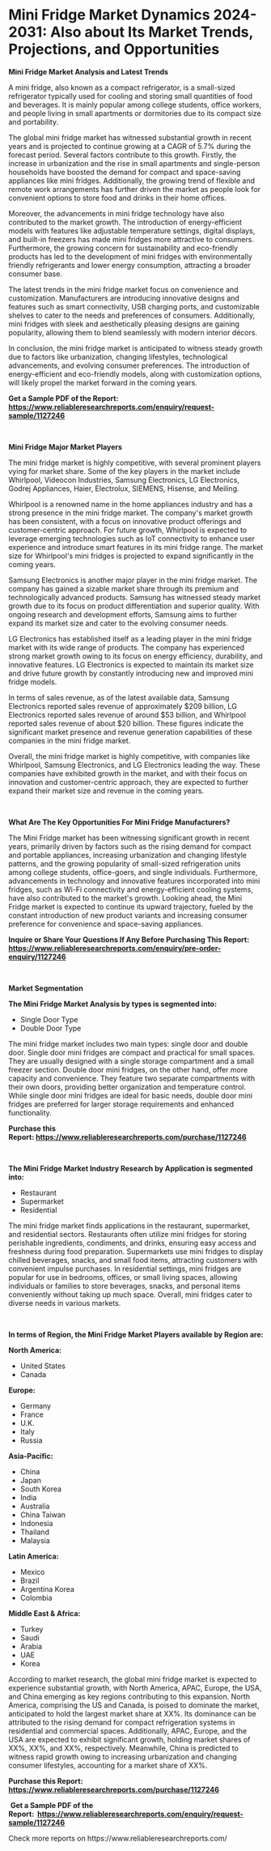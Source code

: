 <p><h1>Mini Fridge Market Dynamics 2024-2031: Also about Its Market Trends, Projections, and Opportunities</h1></p><p><strong>Mini Fridge Market Analysis and Latest Trends</strong></p>
<p><p>A mini fridge, also known as a compact refrigerator, is a small-sized refrigerator typically used for cooling and storing small quantities of food and beverages. It is mainly popular among college students, office workers, and people living in small apartments or dormitories due to its compact size and portability.</p><p>The global mini fridge market has witnessed substantial growth in recent years and is projected to continue growing at a CAGR of 5.7% during the forecast period. Several factors contribute to this growth. Firstly, the increase in urbanization and the rise in small apartments and single-person households have boosted the demand for compact and space-saving appliances like mini fridges. Additionally, the growing trend of flexible and remote work arrangements has further driven the market as people look for convenient options to store food and drinks in their home offices.</p><p>Moreover, the advancements in mini fridge technology have also contributed to the market growth. The introduction of energy-efficient models with features like adjustable temperature settings, digital displays, and built-in freezers has made mini fridges more attractive to consumers. Furthermore, the growing concern for sustainability and eco-friendly products has led to the development of mini fridges with environmentally friendly refrigerants and lower energy consumption, attracting a broader consumer base.</p><p>The latest trends in the mini fridge market focus on convenience and customization. Manufacturers are introducing innovative designs and features such as smart connectivity, USB charging ports, and customizable shelves to cater to the needs and preferences of consumers. Additionally, mini fridges with sleek and aesthetically pleasing designs are gaining popularity, allowing them to blend seamlessly with modern interior décors.</p><p>In conclusion, the mini fridge market is anticipated to witness steady growth due to factors like urbanization, changing lifestyles, technological advancements, and evolving consumer preferences. The introduction of energy-efficient and eco-friendly models, along with customization options, will likely propel the market forward in the coming years.</p></p>
<p><strong>Get a Sample PDF of the Report:&nbsp; <a href="https://www.reliableresearchreports.com/enquiry/request-sample/1127246">https://www.reliableresearchreports.com/enquiry/request-sample/1127246</a></strong></p>
<p>&nbsp;</p>
<p><strong>Mini Fridge Major Market Players</strong></p>
<p><p>The mini fridge market is highly competitive, with several prominent players vying for market share. Some of the key players in the market include Whirlpool, Videocon Industries, Samsung Electronics, LG Electronics, Godrej Appliances, Haier, Electrolux, SIEMENS, Hisense, and Meiling.</p><p>Whirlpool is a renowned name in the home appliances industry and has a strong presence in the mini fridge market. The company's market growth has been consistent, with a focus on innovative product offerings and customer-centric approach. For future growth, Whirlpool is expected to leverage emerging technologies such as IoT connectivity to enhance user experience and introduce smart features in its mini fridge range. The market size for Whirlpool's mini fridges is projected to expand significantly in the coming years.</p><p>Samsung Electronics is another major player in the mini fridge market. The company has gained a sizable market share through its premium and technologically advanced products. Samsung has witnessed steady market growth due to its focus on product differentiation and superior quality. With ongoing research and development efforts, Samsung aims to further expand its market size and cater to the evolving consumer needs.</p><p>LG Electronics has established itself as a leading player in the mini fridge market with its wide range of products. The company has experienced strong market growth owing to its focus on energy efficiency, durability, and innovative features. LG Electronics is expected to maintain its market size and drive future growth by constantly introducing new and improved mini fridge models.</p><p>In terms of sales revenue, as of the latest available data, Samsung Electronics reported sales revenue of approximately $209 billion, LG Electronics reported sales revenue of around $53 billion, and Whirlpool reported sales revenue of about $20 billion. These figures indicate the significant market presence and revenue generation capabilities of these companies in the mini fridge market.</p><p>Overall, the mini fridge market is highly competitive, with companies like Whirlpool, Samsung Electronics, and LG Electronics leading the way. These companies have exhibited growth in the market, and with their focus on innovation and customer-centric approach, they are expected to further expand their market size and revenue in the coming years.</p></p>
<p>&nbsp;</p>
<p><strong>What Are The Key Opportunities For Mini Fridge Manufacturers?</strong></p>
<p><p>The Mini Fridge market has been witnessing significant growth in recent years, primarily driven by factors such as the rising demand for compact and portable appliances, increasing urbanization and changing lifestyle patterns, and the growing popularity of small-sized refrigeration units among college students, office-goers, and single individuals. Furthermore, advancements in technology and innovative features incorporated into mini fridges, such as Wi-Fi connectivity and energy-efficient cooling systems, have also contributed to the market's growth. Looking ahead, the Mini Fridge market is expected to continue its upward trajectory, fueled by the constant introduction of new product variants and increasing consumer preference for convenience and space-saving appliances.</p></p>
<p><strong>Inquire or Share Your Questions If Any Before Purchasing This Report: <a href="https://www.reliableresearchreports.com/enquiry/pre-order-enquiry/1127246">https://www.reliableresearchreports.com/enquiry/pre-order-enquiry/1127246</a></strong></p>
<p>&nbsp;</p>
<p><strong>Market Segmentation</strong></p>
<p><strong>The Mini Fridge Market Analysis by types is segmented into:</strong></p>
<p><ul><li>Single Door Type</li><li>Double Door Type</li></ul></p>
<p><p>The mini fridge market includes two main types: single door and double door. Single door mini fridges are compact and practical for small spaces. They are usually designed with a single storage compartment and a small freezer section. Double door mini fridges, on the other hand, offer more capacity and convenience. They feature two separate compartments with their own doors, providing better organization and temperature control. While single door mini fridges are ideal for basic needs, double door mini fridges are preferred for larger storage requirements and enhanced functionality.</p></p>
<p><strong>Purchase this Report:&nbsp;<a href="https://www.reliableresearchreports.com/purchase/1127246">https://www.reliableresearchreports.com/purchase/1127246</a></strong></p>
<p>&nbsp;</p>
<p><strong>The Mini Fridge Market Industry Research by Application is segmented into:</strong></p>
<p><ul><li>Restaurant</li><li>Supermarket</li><li>Residential</li></ul></p>
<p><p>The mini fridge market finds applications in the restaurant, supermarket, and residential sectors. Restaurants often utilize mini fridges for storing perishable ingredients, condiments, and drinks, ensuring easy access and freshness during food preparation. Supermarkets use mini fridges to display chilled beverages, snacks, and small food items, attracting customers with convenient impulse purchases. In residential settings, mini fridges are popular for use in bedrooms, offices, or small living spaces, allowing individuals or families to store beverages, snacks, and personal items conveniently without taking up much space. Overall, mini fridges cater to diverse needs in various markets.</p></p>
<p>&nbsp;</p>
<p><strong>In terms of Region, the Mini Fridge Market Players available by Region are:</strong></p>
<p>
    <p> <strong> North America: </strong>
        <ul>
            <li>United States</li>
            <li>Canada</li>
        </ul>
        </p> 
    <p> <strong> Europe: </strong>
        <ul>
            <li>Germany</li>
            <li>France</li>
            <li>U.K.</li>
            <li>Italy</li>
            <li>Russia</li>
        </ul>
        </p> 
    <p> <strong> Asia-Pacific: </strong>
        <ul>
            <li>China</li>
            <li>Japan</li>
            <li>South Korea</li>
            <li>India</li>
            <li>Australia</li>
            <li>China Taiwan</li>
            <li>Indonesia</li>
            <li>Thailand</li>
            <li>Malaysia</li>
        </ul>
        </p> 
    <p> <strong> Latin America: </strong>
        <ul>
            <li>Mexico</li>
            <li>Brazil</li>
            <li>Argentina Korea</li>
            <li>Colombia</li>
        </ul>
        </p> 
    <p> <strong> Middle East & Africa: </strong>
        <ul>
            <li>Turkey</li>
            <li>Saudi</li>
            <li>Arabia</li>
            <li>UAE</li>
            <li>Korea</li>
        </ul>
    </p>
    </p>
<p><p>According to market research, the global mini fridge market is expected to experience substantial growth, with North America, APAC, Europe, the USA, and China emerging as key regions contributing to this expansion. North America, comprising the US and Canada, is poised to dominate the market, anticipated to hold the largest market share at XX%. Its dominance can be attributed to the rising demand for compact refrigeration systems in residential and commercial spaces. Additionally, APAC, Europe, and the USA are expected to exhibit significant growth, holding market shares of XX%, XX%, and XX%, respectively. Meanwhile, China is predicted to witness rapid growth owing to increasing urbanization and changing consumer lifestyles, accounting for a market share of XX%.</p></p>
<p><strong>Purchase this Report: <a href="https://www.reliableresearchreports.com/purchase/1127246">https://www.reliableresearchreports.com/purchase/1127246</a></strong></p>
<p>&nbsp;<strong>Get a Sample PDF of the Report:&nbsp;&nbsp;<a href="https://www.reliableresearchreports.com/enquiry/request-sample/1127246">https://www.reliableresearchreports.com/enquiry/request-sample/1127246</a></strong></p>
<p><strong></strong></p>
<p>Check more reports on https://www.reliableresearchreports.com/</p>